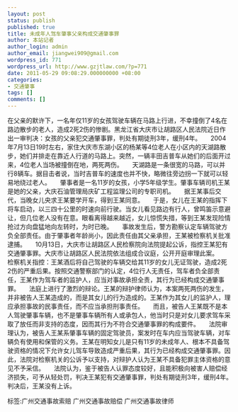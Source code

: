 ```yaml
---
layout: post
status: publish
published: true
title: 未成年人驾车肇事父亲构成交通肇事罪
author: 本站记者
author_login: admin
author_email: jiangwei909@gmail.com
wordpress_id: 771
wordpress_url: http://www.gzjtlaw.com/?p=771
date: 2011-05-29 09:08:29.000000000 +08:00
categories:
- 交通肇事
tags: []
comments: []
---
```

在父亲的默许下，一名年仅11岁的女孩驾驶车辆在马路上行进，不幸撞倒了4名在路边散步的老人，造成2死2伤的惨剧。黑龙江省大庆市让胡路区人民法院近日作出一审判决：女孩的父亲犯交通肇事罪，判处有期徒刑3年，缓刑4年。　　2004年7月13日19时左右，家住大庆市东湖小区的杨某等4位老人在小区内的天湖路散步，她们并排走在靠近人行道的马路上。突然，一辆丰田吉普车从她们的后面开过来，4位老人当场被撞倒在地，两死两伤。　　天湖路是一条很宽的马路，可以并行8辆车。据目击者说，当时吉普车的速度也并不快，略微往旁边拐一下就可以轻易地绕过老人。　　肇事者是一名11岁的女孩，小学5年级学生。肇事车辆司机王某是她的父亲，大庆石油管理局庆矿工程监理公司的专职司机。　　据王某事后交代，当晚女儿央求王某要学开车，得到王某同意。　　于是，女儿在王某的指挥下将车启动，以三四十公里的时速向前行驶。当女儿看见路边有行人，曾鸣笛示意避让，但几位老人没有在意。眼看离得越来越近，女儿惊慌失措，等到王某发现险情抢过方向盘猛地向左转时，为时已晚。　　事故发生后，警方勘察认定车辆驾驶方负全部责任。由于肇事者年龄尚小，因此责任由其父亲承担，王某被检察机关批准逮捕。　　10月13日，大庆市让胡路区人民检察院向法院提起公诉，指控王某犯有交通肇事罪。大庆市让胡路区人民法院依法组成合议庭，公开开庭审理此案。　　检察机关指控：王某酒后将自己驾驶的车辆交给其11岁的女儿无证驾驶，造成2死2伤的严重后果。按照交通警察部门的认定，4位行人无责任，驾车者负全部责任，王某作为驾车者的监护人，应当对事故承担全责，其行为已经构成交通肇事罪。　　法庭上进行了激烈的辩论。王某的辩护律师认为，本案两死两伤的发生，并非被告人王某造成的，而是其女儿的行为造成的。王某作为其女儿的监护人，理应承担事故的民事责任，而不应当承担刑事责任。　　而且，被告人王某既不是本人驾驶肇事车辆，也不是肇事车辆所有人或承包人，他当时只是对女儿要求驾车采取了放任而非支持的态度，因而其行为不符合交通肇事罪的构成要件。　　法院审理认为，被告人王某系肇事车辆的固定驾驶员，案发时在车内应当驾驶车辆，对车辆负有使用和保管的义务。王某在明知女儿是只有11岁的未成年人、根本不具备驾驶资格的情况下允许女儿驾车导致造成严重后果，其行为已经构成交通肇事罪。因此，法院对检察机关的公诉予以支持，对辩护人认为王某不具备犯罪主体资格的意见不予采信。　　法院认为，鉴于被告人认罪态度较好，且能积极向被害人赔偿经济损失，可予从轻处罚，判决王某犯有交通肇事罪，判处有期徒刑3年，缓刑4年。　　判决后，王某没有上诉。标签:广州交通事故索赔 广州交通事故赔偿 广州交通事故律师
